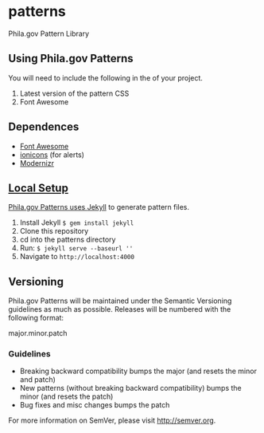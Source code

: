 # patterns

Phila.gov Pattern Library

<h2>Using Phila.gov Patterns</h2>
You will need to include the following in the <code><head></code> of your project.
<ol>
  <li>Latest version of the pattern CSS</li>
  <li>Font Awesome <code> <link rel="stylesheet" href="//maxcdn.bootstrapcdn.com/font-awesome/4.3.0/css/font-awesome.min.css"></code></li>
</ol>

<h2>Dependences</h2>
<ul>
  <li><a href="http://fortawesome.github.io/Font-Awesome/">Font Awesome</li>
  <li><a href="http://ionicons.com/">ionicons</a> (for alerts)</li>
  <li><a href="http://modernizr.com/">Modernizr</li>
</ul>

<h2>Local Setup</h2>
Phila.gov Patterns uses <a href="http://jekyllrb.com/">Jekyll</a> to generate pattern files.
<ol>
  <li>Install Jekyll <code>$ gem install jekyll</code>  
  <li>Clone this repository</li>
  <li>cd into the patterns directory</li>
  <li>Run: <code>$ jekyll serve --baseurl ''</code></li>
  <li>Navigate to <code>http://localhost:4000</code>
</ol>

<h2>Versioning</h2>

Phila.gov Patterns will be maintained under the Semantic Versioning guidelines as much as possible. Releases will be numbered with the following format:

major.minor.patch

<h3>Guidelines</h3>
<ul>
  <li>Breaking backward compatibility bumps the major (and resets the minor and patch)</li>
  <li>New patterns (without breaking backward compatibility) bumps the minor (and resets the patch)</li>
  <li>Bug fixes and misc changes bumps the patch</li>
</ul>

For more information on SemVer, please visit http://semver.org.
